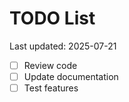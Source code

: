 # TODO List

Last updated: 2025-07-21

- [ ] Review code
- [ ] Update documentation
- [ ] Test features
